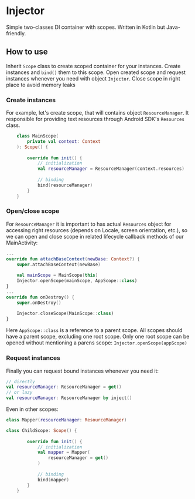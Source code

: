 # Injector

Simple two-classes DI container with scopes. Written in Kotlin but Java-friendly. 

## How to use
Inherit `Scope` class to create scoped container for your instances. Create instances and `bind()` them to this scope. Open created scope and request instances whenever you need with object `Injector`. Close scope in right place to avoid memory leaks

### Create instances
For example, let's create scope, that will contains object `ResourceManager`. It responsible for providing text resources through  Android SDK's `Resources` class.

```kotlin
    class MainScope(  
        private val context: Context  
    ): Scope() {  
      
        override fun init() {  
	        // initialization
	        val resourceManager = ResourceManager(context.resources)
	        
	        // binding
            bind(resourceManager)
        }  
    }
```

### Open/close scope
 For `ResourceManager` it is important to has actual `Resources` object for accessing right resources (depends on Locale, screen orientation, etc.), so we can open and close scope in related lifecycle callback methods of our MainActivity:
```kotlin
...
override fun attachBaseContext(newBase: Context?) {  
    super.attachBaseContext(newBase)  
	
	val mainScope = MainScope(this)  
    Injector.openScope(mainScope, AppScope::class)  
}
...
override fun onDestroy() {  
    super.onDestroy()  
	
	Injector.closeScope(MainScope::class)
}

```
Here `AppScope::class` is a reference to a parent scope. All scopes should have a parent scope, excluding one root scope. Only one root scope can be opened without mentioning a parens scope: `Injector.openScope(appScope)`


### Request instances
Finally you can request bound instances whenever you need it:
```kotlin
// directly
val resourceManager: ResourceManager = get()
// or lazy
val resourceManager: ResourceManager by inject()
```
Even in other scopes:
```kotlin
class Mapper(resourceManager: ResourceManager)

class ChildScope: Scope() {  
      
        override fun init() {  
	        // initialization
	        val mapper = Mapper(
		        resourceManager = get()
		    )
	        
	        // binding
            bind(mapper)
        }  
    }
```
